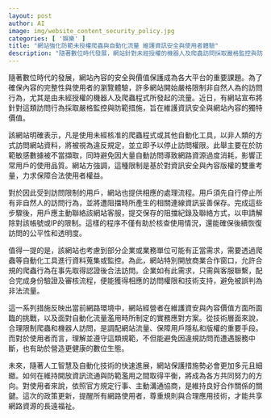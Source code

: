 ```yaml
---
layout: post
author: AI
image: img/website_content_security_policy.jpg
categories: [ '娛樂' ]
title: "網站強化防範未授權爬蟲與自動化流量 維護資訊安全與使用者體驗"
description: "隨著數位時代發展，網站針對未經授權的機器人及爬蟲訪問採取嚴格監控與防範措施，保障內容完整性與用戶權益，並開放合規商業合作窗口以支持合法自動化需求。"
---
```

隨著數位時代的發展，網站內容的安全與價值保護成為各大平台的重要課題。為了確保內容的完整性與使用者的瀏覽體驗，許多網站開始嚴格限制非自然人為的訪問行為，尤其是由未經授權的機器人及爬蟲程式所發起的流量。近日，有網站宣布將針對這類訪問行為採取嚴格監控與防範措施，旨在維護資訊安全與網站內容的獨特價值。

該網站明確表示，凡是使用未經核准的爬蟲程式或其他自動化工具，以非人類的方式訪問網站資料，將被視為違反規定，並立即予以停止訪問權限。此舉主要在於防範敏感數據被不當擷取，同時避免因大量自動訪問導致網路資源過度消耗，影響正常用戶的使用品質。網站方強調，這種限制是基於對資訊安全與內容版權的雙重考量，力求保障合法使用者權益。

對於因此受到訪問限制的用戶，網站也提供相應的處理流程。用戶須先自行停止所有非自然人的訪問行為，並將遭阻擋時所產生的相關連線資訊妥善保存。完成這些步驟後，用戶應主動聯絡該網站客服，提交保存的阻擋紀錄及聯絡方式，以申請解除對該帳號或IP的限制。這樣的程序不僅有助於核查使用情況，還能確保後續恢復訪問的公平性和透明度。

值得一提的是，該網站也考慮到部分企業或業務單位可能有正當需求，需要透過爬蟲等自動化工具進行資料蒐集或監控。為此，網站特別開放商業合作窗口，允許合規的爬蟲行為在事先取得認證後合法訪問。企業如有此需求，只需與客服聯繫，配合完成身份驗證及審核流程，便能獲得相應的訪問權限和技術支持，避免被誤判為非法流量。

這一系列措施反映出當前網路環境中，網站經營者在維護資安與內容價值方面所面臨的挑戰，以及面對自動化流量濫用時所制定的實務應對方案。從技術層面來說，合理限制爬蟲和機器人訪問，是調配網站流量、保障用戶隱私和版權的重要手段。而對於使用者而言，理解並遵守這類規範，不但能避免因違規訪問而遭遇服務中斷，也有助於營造更健康的數位生態。

未來，隨著人工智慧及自動化技術的快速進展，網站保護措施勢必會更加多元且細緻。如何在維持開放資訊流通與防範濫用之間取得平衡，將成為各方共同努力的方向。對使用者來說，依照官方規定行事、主動溝通協商，是維持良好合作關係的關鍵。這次的政策更新，提醒所有網路使用者，尊重規則與合理應用技術，才能共享網路資源的長遠福祉。